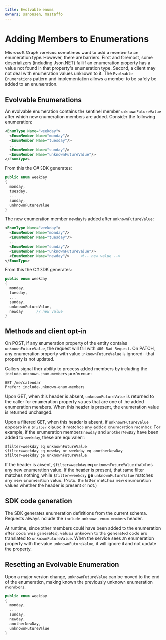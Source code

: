 ```yaml
---
title: Evolvable enums
owners: sanonsen, mastaffo
---
```


# Adding Members to Enumerations

Microsoft Graph services sometimes want to add a member to an enumeration type. However, there are barriers. First and foremost, some deserializers (including Json.NET) fail if an enumeration property has a value not found in that property's enumeration type. Second, a client may not deal with enumeration values unknown to it. The `Evolvable Enumerations` pattern and implementation allows a member to be safely be added to an enumeration.

## Evolvable Enumerations

An evolvable enumeration contains the sentinel member `unknownFutureValue` after which new enumeration members are added. Consider the following enumeration:

```xml
<EnumType Name="weekday">
  <EnumMember Name="monday"/>
  <EnumMember Name="tuesday"/>
  ...
  <EnumMember Name="sunday"/>
  <EnumMember Name="unknownFutureValue"/>
</EnumType>
```

From this the C# SDK generates:

```csharp
public enum weekday
{
  monday,
  tuesday,
  ...
  sunday,
  unknownFutureValue
}
```

The new enumeration member `newday` is added after `unknownFutureValue`:

```xml
<EnumType Name="weekday">
  <EnumMember Name="monday"/>
  <EnumMember Name="tuesday"/>
  ...
  <EnumMember Name="sunday"/>
  <EnumMember Name="unknownFutureValue"/>
  <EnumMember Name="newday"/>     <!-- new value -->
</EnumType>
```

From this the C# SDK generates:

```csharp
public enum weekday
{
  monday,
  tuesday,
  ...
  sunday,
  unknownFutureValue,
  newday      // new value
}
```

## Methods and client opt-in

On POST, if any enumeration property of the entity contains `unknownFutureValue`, the request will fail with `400 Bad Request`. On PATCH, any enumeration property with value `unknownFutureValue` is ignored--that property is not updated.

Callers signal their ability to process added members by including the `include-unknown-enum-members` preference:

```http
GET /me/calendar
Prefer: include-unknown-enum-members
```

Upon GET, when this header is absent, `unknownFutureValue` is returned to the caller for enumeration property values that are one of the added enumeration members. When this header is present, the enumeration value is returned unchanged.

Upon a filtered GET, when this header is absent, if `unknownFutureValue` appears in a `$filter` clause it matches any added enumeration member. For example, if the enumeration members `newday` and `anotherNewDay` have been added to `weekday`, these are equivalent:

```http
$filter=weekday eq unknownFutureValue
$filter=weekday eq newday or weekday eq anotherNewDay
$filter=weekday ge unknownFutureValue
```

If the header is absent, `$filter=weekday` **eq** `unknownFutureValue` matches any new enumeration value. If the header is present, that same filter matches nothing, while `$filter=weekday` **ge** `unknownFutureValue` matches any new enumeration value. (Note: the latter matches new enumeration values whether the header is present or not.)

## SDK code generation

The SDK generates enumeration definitions from the current schema. Requests always include the `include-unknown-enum-members` header.

At runtime, since other members could have been added to the enumeration after code was generated, values unknown to the generated code are translated to `unknownFutureValue`. When the service sees an enumeration property with the value `unknownFutureValue`, it will ignore it and not update the property.

## Resetting an Evolvable Enumeration

Upon a major version change, `unknownFutureValue` can be moved to the end of the enumeration, making known the previously unknown enumeration members.

```csharp
public enum weekday
{
  monday,
  ...
  sunday,
  newday,
  anotherNewDay,
  unknownFutureValue
}
```
